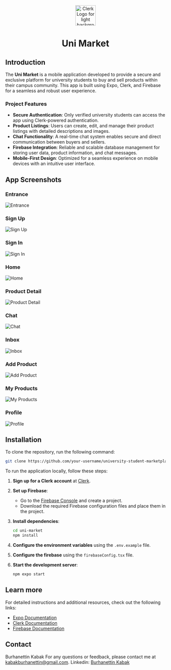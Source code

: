 <div align="center">
    <picture>
      <img alt="Clerk Logo for light background" src="./assets/images/logo8.png" height="64">
    </picture>
  <h1>
    Uni Market
  </h1>
  
</div>

## Introduction

The **Uni Market** is a mobile application developed to provide a secure and exclusive platform for university students to buy and sell products within their campus community. This app is built using Expo, Clerk, and Firebase for a seamless and robust user experience.

### Project Features

- **Secure Authentication**: Only verified university students can access the app using Clerk-powered authentication.
- **Product Listings**: Users can create, edit, and manage their product listings with detailed descriptions and images.
- **Chat Functionality**: A real-time chat system enables secure and direct communication between buyers and sellers.
- **Firebase Integration**: Reliable and scalable database management for storing user data, product information, and chat messages.
- **Mobile-First Design**: Optimized for a seamless experience on mobile devices with an intuitive user interface.

## App Screenshots

### Entrance

![Entrance](./assets/screenshots/entrance.png)

### Sign Up

![Sign Up](./assets/screenshots/signup.png)

### Sign In

![Sign In](./assets/screenshots/signin.png)

### Home

![Home](./assets/screenshots/home.png)

### Product Detail

![Product Detail](./assets/screenshots/productdetail.png)

### Chat

![Chat](./assets/screenshots/chat.png)

### Inbox

![Inbox](./assets/screenshots/inbox.png)

### Add Product

![Add Product](./assets/screenshots/addproduct.png)

### My Products

![My Products](./assets/screenshots/myproducts.png)

### Profile

![Profile](./assets/screenshots/profile.png)

## Installation

To clone the repository, run the following command:

```bash
git clone https://github.com/your-username/university-student-marketplace.git
```

To run the application locally, follow these steps:

1. **Sign up for a Clerk account** at [Clerk](https://dashboard.clerk.com/sign-up).

2. **Set up Firebase**:
   - Go to the [Firebase Console](https://console.firebase.google.com/) and create a project.
   - Download the required Firebase configuration files and place them in the project.

3. **Install dependencies**:
   ```bash
   cd uni-market
   npm install
   ```

4. **Configure the environment variables** using the `.env.example` file.

5. **Configure the firebase** using the `firebaseConfig.tsx` file.

6. **Start the development server**:
   ```bash
   npm expo start
   ```

## Learn more

For detailed instructions and additional resources, check out the following links:

- [Expo Documentation](https://docs.expo.dev/)
- [Clerk Documentation](https://clerk.com/docs/)
- [Firebase Documentation](https://firebase.google.com/docs/)

## Contact

Burhanettin Kabak
For any questions or feedback, please contact me at [kabakburhanettin@gmail.com](mailto:kabakburhanettin@gmail.com).
Linkedin: [Burhanettin Kabak](https://www.linkedin.com/in/burhanettin-kabak-5aab731a4/)